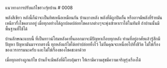 แนวทางการปรับแก้ไขฮวงจุ้ยบ้าน # 0008

พลังสีเขียว
หลังนี้ก็น่าจะเป็นทิศเหนือเหมือนกัน บ้านบางหลัง พลังที่ดีถูกปิดกั้น หรืออาจมีพลังที่ร้ายมันเหนียวรั้งโชคลาภอยู่ เมื่อทุกอย่างได้ถูกปลดปล่อยโชคลาภต่างๆจะพุ่งเข้าหาเราได้ในทันที ถ้าบ้านนั้นมีพื้นฐานที่ใช้ได้

บ้านลักษณะแบบนี้ ที่เป็นทาวน์โฮมหลังคายื่นออกมาจะมีปัญหาเกือบทุกหลัง ท่านที่อยู่อาศัยแล้วรู้สึกมีปัญหา ปัญหามันมาจากตรงนี้ ทุกหลังแก้ไขได้อย่าปล่อยทิ้งไว้ ไม่งั้นคุณจะเหนื่อยไปทั้งชีวิต ไม่ใช่เรื่องของเวรกรรมนะครับ และไม่ใช่เรื่องของโชคชะตาด้วย

เมื่อทุกอย่างถูกแก้ไข บ้านก็จะมีพลังที่ดีโอบอุ้มเรา ให้เรามีความสุขมีความเจริญรุ่งเรืองได้
